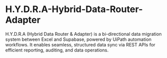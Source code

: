 # H.Y.D.R.A-Hybrid-Data-Router-Adapter
H.Y.D.R.A (Hybrid Data Router &amp; Adapter) is a bi-directional data migration system between Excel and Supabase, powered by UiPath automation workflows. It enables seamless, structured data sync via REST APIs for efficient reporting, auditing, and data operations.
